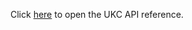 Click [here](https://htmlpreview.github.io/?https://github.com/Philamericus/portfolio/api/ukc/ukc-2.0.2007.html) to open the UKC API reference.
